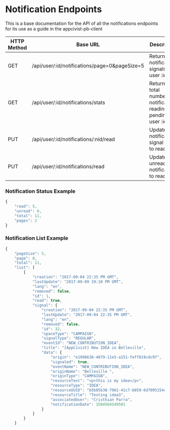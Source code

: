 # Notification Endpoints 

This is a base documentation for the API of all the notifications endpoints for its use as a guide in the appcivist-pb-client


HTTP Method | Base URL | Description | Path Params | Query Params | Body | Response
| ------ | ------ | ------ | ------ | ------ | ------ | ------ |
| GET | /api/user/:id/notifications/page=0&pageSize=5 | Return notifications signals for user :id | id: User id | page: page number pageSize:number of rows to return | -- | [notification list example] (#notification-list-example) |
| GET | /api/user/:id/notifications/stats  | Return  the total number of notifications reading or pending for user :id | id: User id | -- | -- | [notification-stats] (#notification-stats-example) |
| PUT |/api/user/:id/notifications/:nid/read | Update notification signal :nid to read | id: User id  nid: NotificationEventSignal id  | -- | -- | --|
| PUT | /api/user/:id/notifications/read | Update all unread notifications to read | user id | 

### Notification Status Example
```javascript
{
    "read": 5,
    "unread": 6,
    "total": 11,
    "pages": 2
}
```

### Notification List Example
```javascript
{
    "pageSize": 5,
    "page": 0,
    "total": 11,
    "list": [
        {
            "creation": "2017-09-04 22:35 PM GMT",
            "lastUpdate": "2017-09-09 19:10 PM GMT",
            "lang": "en",
            "removed": false,
            "id": 1,
            "read": true,
            "signal": {
                "creation": "2017-09-04 22:35 PM GMT",
                "lastUpdate": "2017-09-04 22:35 PM GMT",
                "lang": "en",
                "removed": false,
                "id": 32,
                "spaceType": "CAMPAIGN",
                "signalType": "REGULAR",
                "eventId": "NEW_CONTRIBUTION_IDEA",
                "title": "[AppCivist] New IDEA in Belleville",
                "data": {
                    "origin": "e1998630-4079-11e5-a151-feff819cdc9f",
                    "signaled": true,
                    "eventName": "NEW_CONTRIBUTION_IDEA",
                    "originName": "Belleville ",
                    "originType": "CAMPAIGN",
                    "resourceText": "<p>this is my idea</p>",
                    "resourceType": "IDEA",
                    "resourceUUID": "b5b85b38-7961-41c7-b059-6d7095154c15",
                    "resourceTitle": "Testing idea3",
                    "associatedUser": "Cristhian Parra",
                    "notificationDate": 1504564549501
                }
            }
        }
    ]
```

